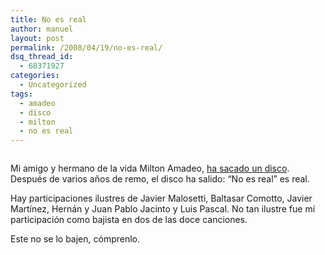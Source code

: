 ```yaml
---
title: No es real
author: manuel
layout: post
permalink: /2008/04/19/no-es-real/
dsq_thread_id:
  - 68371927
categories:
  - Uncategorized
tags:
  - amadeo
  - disco
  - milton
  - no es real
---
```

<div align="center">
  <img src="https://blog.jazzido.com/wp-content/old/2008/4/19/tapa-milton.jpg" alt="" />
</div>

Mi amigo y hermano de la vida Milton Amadeo, [ha sacado un disco][1]. Después de varios años de remo, el disco ha salido: &#8220;No es real&#8221; es real.

Hay participaciones ilustres de Javier Malosetti, Baltasar Comotto, Javier Martínez, Hernán y Juan Pablo Jacinto y Luis Pascal. No tan ilustre fue mí participación como bajista en dos de las doce canciones.

Este no se lo bajen, cómprenlo.

 [1]: http://sonybmg.com.ar/noticias.asp?a=4%2F19%2F2008+8%3A20%3A01+PM&#38;Op=19&#38;P=&#38;frm=1&#38;ACCION=PRENSA&#38;Com_Cod=1&#38;Int_Codigo=25011&#38;Gac_Cod=236